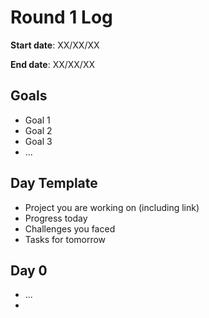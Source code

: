 # Round 1 Log

**Start date**: XX/XX/XX

**End date**: XX/XX/XX

## Goals

* Goal 1
* Goal 2
* Goal 3
* ...

## Day Template

* Project you are working on (including link)
* Progress today
* Challenges you faced
* Tasks for tomorrow

## Day 0

* ...
* 
